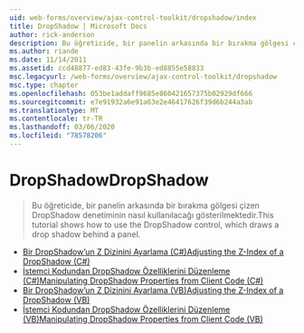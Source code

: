 ```yaml
---
uid: web-forms/overview/ajax-control-toolkit/dropshadow/index
title: DropShadow | Microsoft Docs
author: rick-anderson
description: Bu öğreticide, bir panelin arkasında bir bırakma gölgesi çizen DropShadow denetiminin nasıl kullanılacağı gösterilmektedir.
ms.author: riande
ms.date: 11/14/2011
ms.assetid: ccd48877-ed83-43fe-9b3b-ed8855e58833
msc.legacyurl: /web-forms/overview/ajax-control-toolkit/dropshadow
msc.type: chapter
ms.openlocfilehash: 053be1addaff9685e860421657375b02929df666
ms.sourcegitcommit: e7e91932a6e91a63e2e46417626f39d6b244a3ab
ms.translationtype: MT
ms.contentlocale: tr-TR
ms.lasthandoff: 03/06/2020
ms.locfileid: "78578206"
---
```

# <a name="dropshadow"></a><span data-ttu-id="416a9-103">DropShadow</span><span class="sxs-lookup"><span data-stu-id="416a9-103">DropShadow</span></span>

> <span data-ttu-id="416a9-104">Bu öğreticide, bir panelin arkasında bir bırakma gölgesi çizen DropShadow denetiminin nasıl kullanılacağı gösterilmektedir.</span><span class="sxs-lookup"><span data-stu-id="416a9-104">This tutorial shows how to use the DropShadow control, which draws a drop shadow behind a panel.</span></span>

- [<span data-ttu-id="416a9-105">Bir DropShadow’un Z Dizinini Ayarlama (C#)</span><span class="sxs-lookup"><span data-stu-id="416a9-105">Adjusting the Z-Index of a DropShadow (C#)</span></span>](adjusting-the-z-index-of-a-dropshadow-cs.md)
- [<span data-ttu-id="416a9-106">İstemci Kodundan DropShadow Özelliklerini Düzenleme (C#)</span><span class="sxs-lookup"><span data-stu-id="416a9-106">Manipulating DropShadow Properties from Client Code (C#)</span></span>](manipulating-dropshadow-properties-from-client-code-cs.md)
- [<span data-ttu-id="416a9-107">Bir DropShadow’un Z Dizinini Ayarlama (VB)</span><span class="sxs-lookup"><span data-stu-id="416a9-107">Adjusting the Z-Index of a DropShadow (VB)</span></span>](adjusting-the-z-index-of-a-dropshadow-vb.md)
- [<span data-ttu-id="416a9-108">İstemci Kodundan DropShadow Özelliklerini Düzenleme (VB)</span><span class="sxs-lookup"><span data-stu-id="416a9-108">Manipulating DropShadow Properties from Client Code (VB)</span></span>](manipulating-dropshadow-properties-from-client-code-vb.md)
